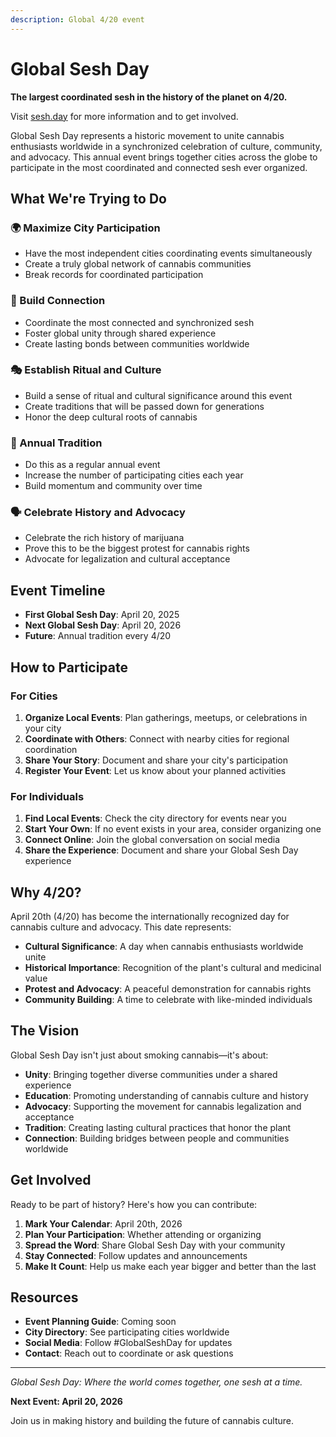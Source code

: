 ```yaml
---
description: Global 4/20 event
---
```

# Global Sesh Day

**The largest coordinated sesh in the history of the planet on 4/20.**

Visit [sesh.day](https://sesh.day) for more information and to get involved.

Global Sesh Day represents a historic movement to unite cannabis enthusiasts worldwide in a synchronized celebration of culture, community, and advocacy. This annual event brings together cities across the globe to participate in the most coordinated and connected sesh ever organized.

## What We're Trying to Do

### 🌍 Maximize City Participation
- Have the most independent cities coordinating events simultaneously
- Create a truly global network of cannabis communities
- Break records for coordinated participation

### 🔗 Build Connection
- Coordinate the most connected and synchronized sesh
- Foster global unity through shared experience
- Create lasting bonds between communities worldwide

### 🎭 Establish Ritual and Culture
- Build a sense of ritual and cultural significance around this event
- Create traditions that will be passed down for generations
- Honor the deep cultural roots of cannabis

### 📅 Annual Tradition
- Do this as a regular annual event
- Increase the number of participating cities each year
- Build momentum and community over time

### 🗣️ Celebrate History and Advocacy
- Celebrate the rich history of marijuana
- Prove this to be the biggest protest for cannabis rights
- Advocate for legalization and cultural acceptance

## Event Timeline

- **First Global Sesh Day**: April 20, 2025
- **Next Global Sesh Day**: April 20, 2026
- **Future**: Annual tradition every 4/20

## How to Participate

### For Cities
1. **Organize Local Events**: Plan gatherings, meetups, or celebrations in your city
2. **Coordinate with Others**: Connect with nearby cities for regional coordination
3. **Share Your Story**: Document and share your city's participation
4. **Register Your Event**: Let us know about your planned activities

### For Individuals
1. **Find Local Events**: Check the city directory for events near you
2. **Start Your Own**: If no event exists in your area, consider organizing one
3. **Connect Online**: Join the global conversation on social media
4. **Share the Experience**: Document and share your Global Sesh Day experience

## Why 4/20?

April 20th (4/20) has become the internationally recognized day for cannabis culture and advocacy. This date represents:

- **Cultural Significance**: A day when cannabis enthusiasts worldwide unite
- **Historical Importance**: Recognition of the plant's cultural and medicinal value
- **Protest and Advocacy**: A peaceful demonstration for cannabis rights
- **Community Building**: A time to celebrate with like-minded individuals

## The Vision

Global Sesh Day isn't just about smoking cannabis—it's about:

- **Unity**: Bringing together diverse communities under a shared experience
- **Education**: Promoting understanding of cannabis culture and history
- **Advocacy**: Supporting the movement for cannabis legalization and acceptance
- **Tradition**: Creating lasting cultural practices that honor the plant
- **Connection**: Building bridges between people and communities worldwide

## Get Involved

Ready to be part of history? Here's how you can contribute:

1. **Mark Your Calendar**: April 20th, 2026
2. **Plan Your Participation**: Whether attending or organizing
3. **Spread the Word**: Share Global Sesh Day with your community
4. **Stay Connected**: Follow updates and announcements
5. **Make It Count**: Help us make each year bigger and better than the last

## Resources

- **Event Planning Guide**: Coming soon
- **City Directory**: See participating cities worldwide
- **Social Media**: Follow #GlobalSeshDay for updates
- **Contact**: Reach out to coordinate or ask questions

---

*Global Sesh Day: Where the world comes together, one sesh at a time.*

**Next Event: April 20, 2026**

Join us in making history and building the future of cannabis culture.
